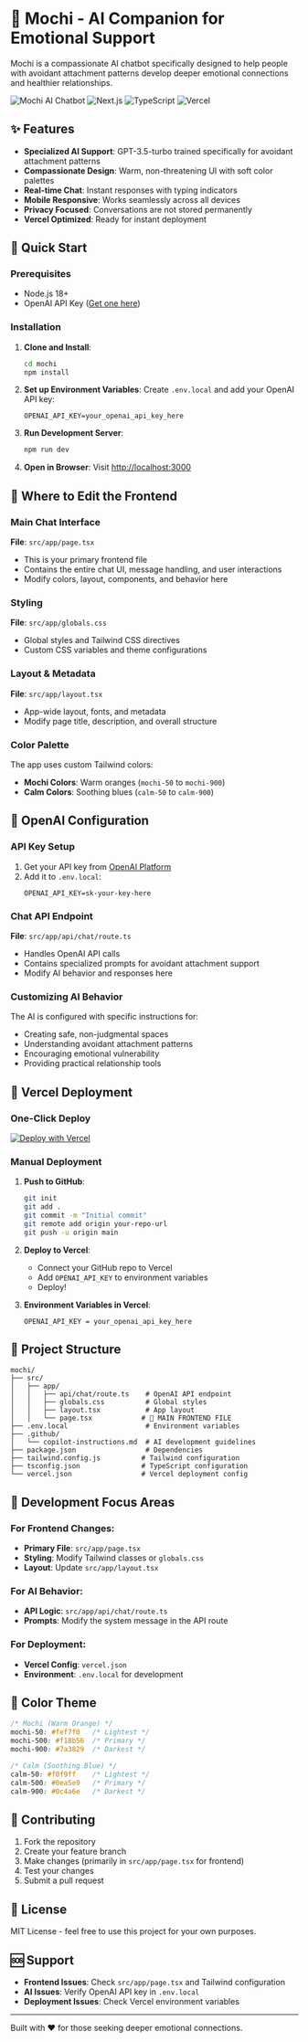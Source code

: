 # 🍡 Mochi - AI Companion for Emotional Support

Mochi is a compassionate AI chatbot specifically designed to help people with avoidant attachment patterns develop deeper emotional connections and healthier relationships.

![Mochi AI Chatbot](https://img.shields.io/badge/AI-Chatbot-orange) ![Next.js](https://img.shields.io/badge/Next.js-15-black) ![TypeScript](https://img.shields.io/badge/TypeScript-blue) ![Vercel](https://img.shields.io/badge/Vercel-Ready-green)

## ✨ Features

- **Specialized AI Support**: GPT-3.5-turbo trained specifically for avoidant attachment patterns
- **Compassionate Design**: Warm, non-threatening UI with soft color palettes
- **Real-time Chat**: Instant responses with typing indicators
- **Mobile Responsive**: Works seamlessly across all devices
- **Privacy Focused**: Conversations are not stored permanently
- **Vercel Optimized**: Ready for instant deployment

## 🚀 Quick Start

### Prerequisites

- Node.js 18+
- OpenAI API Key ([Get one here](https://platform.openai.com/api-keys))

### Installation

1. **Clone and Install**:

   ```bash
   cd mochi
   npm install
   ```

2. **Set up Environment Variables**:
   Create `.env.local` and add your OpenAI API key:

   ```env
   OPENAI_API_KEY=your_openai_api_key_here
   ```

3. **Run Development Server**:

   ```bash
   npm run dev
   ```

4. **Open in Browser**:
   Visit [http://localhost:3000](http://localhost:3000)

## 🎨 Where to Edit the Frontend

### Main Chat Interface

**File**: `src/app/page.tsx`

- This is your primary frontend file
- Contains the entire chat UI, message handling, and user interactions
- Modify colors, layout, components, and behavior here

### Styling

**File**: `src/app/globals.css`

- Global styles and Tailwind CSS directives
- Custom CSS variables and theme configurations

### Layout & Metadata

**File**: `src/app/layout.tsx`

- App-wide layout, fonts, and metadata
- Modify page title, description, and overall structure

### Color Palette

The app uses custom Tailwind colors:

- **Mochi Colors**: Warm oranges (`mochi-50` to `mochi-900`)
- **Calm Colors**: Soothing blues (`calm-50` to `calm-900`)

## 🤖 OpenAI Configuration

### API Key Setup

1. Get your API key from [OpenAI Platform](https://platform.openai.com/api-keys)
2. Add it to `.env.local`:
   ```env
   OPENAI_API_KEY=sk-your-key-here
   ```

### Chat API Endpoint

**File**: `src/app/api/chat/route.ts`

- Handles OpenAI API calls
- Contains specialized prompts for avoidant attachment support
- Modify AI behavior and responses here

### Customizing AI Behavior

The AI is configured with specific instructions for:

- Creating safe, non-judgmental spaces
- Understanding avoidant attachment patterns
- Encouraging emotional vulnerability
- Providing practical relationship tools

## 🚀 Vercel Deployment

### One-Click Deploy

[![Deploy with Vercel](https://vercel.com/button)](https://vercel.com/new/clone?repository-url=https://github.com/yourusername/mochi)

### Manual Deployment

1. **Push to GitHub**:

   ```bash
   git init
   git add .
   git commit -m "Initial commit"
   git remote add origin your-repo-url
   git push -u origin main
   ```

2. **Deploy to Vercel**:

   - Connect your GitHub repo to Vercel
   - Add `OPENAI_API_KEY` to environment variables
   - Deploy!

3. **Environment Variables in Vercel**:
   ```
   OPENAI_API_KEY = your_openai_api_key_here
   ```

## 📁 Project Structure

```
mochi/
├── src/
│   ├── app/
│   │   ├── api/chat/route.ts    # OpenAI API endpoint
│   │   ├── globals.css          # Global styles
│   │   ├── layout.tsx           # App layout
│   │   └── page.tsx            # 🎨 MAIN FRONTEND FILE
├── .env.local                   # Environment variables
├── .github/
│   └── copilot-instructions.md  # AI development guidelines
├── package.json                 # Dependencies
├── tailwind.config.js          # Tailwind configuration
├── tsconfig.json               # TypeScript configuration
└── vercel.json                 # Vercel deployment config
```

## 🎯 Development Focus Areas

### For Frontend Changes:

- **Primary File**: `src/app/page.tsx`
- **Styling**: Modify Tailwind classes or `globals.css`
- **Layout**: Update `src/app/layout.tsx`

### For AI Behavior:

- **API Logic**: `src/app/api/chat/route.ts`
- **Prompts**: Modify the system message in the API route

### For Deployment:

- **Vercel Config**: `vercel.json`
- **Environment**: `.env.local` for development

## 🌈 Color Theme

```css
/* Mochi (Warm Orange) */
mochi-50: #fef7f0   /* Lightest */
mochi-500: #f18b56  /* Primary */
mochi-900: #7a3829  /* Darkest */

/* Calm (Soothing Blue) */
calm-50: #f0f9ff    /* Lightest */
calm-500: #0ea5e9   /* Primary */
calm-900: #0c4a6e   /* Darkest */
```

## 🤝 Contributing

1. Fork the repository
2. Create your feature branch
3. Make changes (primarily in `src/app/page.tsx` for frontend)
4. Test your changes
5. Submit a pull request

## 📝 License

MIT License - feel free to use this project for your own purposes.

## 🆘 Support

- **Frontend Issues**: Check `src/app/page.tsx` and Tailwind configuration
- **AI Issues**: Verify OpenAI API key in `.env.local`
- **Deployment Issues**: Check Vercel environment variables

---

Built with ❤️ for those seeking deeper emotional connections.
